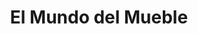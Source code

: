 ---
title: "El Mundo del Mueble"
url: /ciudad-autonoma-de-buenos-aires/el-mundo-del-mueble-avenida-juan-bautista-alberdi/
shop: Möbel
---